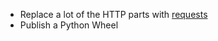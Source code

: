 * Replace a lot of the HTTP parts with [requests](https://pypi.python.org/pypi/requests)
* Publish a Python Wheel
